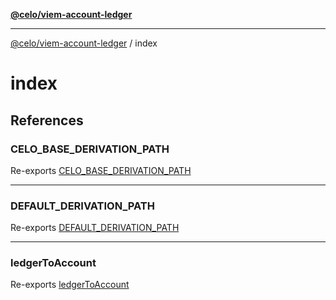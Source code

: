 [**@celo/viem-account-ledger**](../README.md)

***

[@celo/viem-account-ledger](../modules.md) / index

# index

## References

### CELO\_BASE\_DERIVATION\_PATH

Re-exports [CELO_BASE_DERIVATION_PATH](../ledger-to-account/variables/CELO_BASE_DERIVATION_PATH.md)

***

### DEFAULT\_DERIVATION\_PATH

Re-exports [DEFAULT_DERIVATION_PATH](../ledger-to-account/variables/DEFAULT_DERIVATION_PATH.md)

***

### ledgerToAccount

Re-exports [ledgerToAccount](../ledger-to-account/functions/ledgerToAccount.md)
